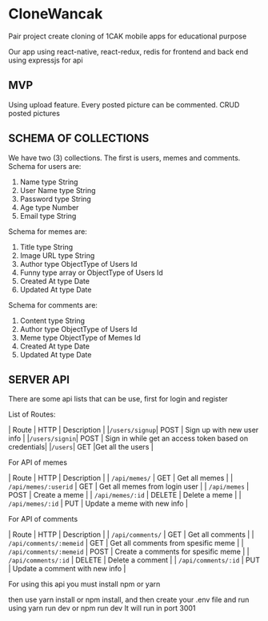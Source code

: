 CloneWancak
===========

Pair project create cloning of 1CAK mobile apps for educational purpose

Our app using react-native, react-redux, redis for frontend and back end using expressjs for api

MVP
----

Using upload feature. Every posted picture can be commented. CRUD posted pictures

SCHEMA OF COLLECTIONS
---------------------

We have two (3) collections. The first is users, memes and comments. Schema for users are:

1. Name type String
2. User Name type String
3. Password type String
4. Age type Number
5. Email type String

Schema for memes are:

1. Title type String
2. Image URL type String
3. Author type ObjectType of Users Id
4. Funny type array or ObjectType of Users Id
5. Created At type Date
6. Updated At type Date

Schema for comments are:

1. Content type String
2. Author type ObjectType of Users Id
3. Meme type ObjectType of Memes Id
4. Created At type Date
5. Updated At type Date

SERVER API
----------

There are some api lists that can be use, first for login and register

List of Routes:

| Route	| HTTP	| Description |
|`/users/signup`|	POST	| Sign up with new user info |
|`/users/signin`|	POST	| Sign in while get an access token based on credentials|
|`/users`|	GET	|Get all the users |

For API of memes

| Route | HTTP | Description |
| `/api/memes/` | GET | Get all memes |
| `/api/memes/:userid` | GET | Get all memes from login user | 
| `/api/memes` | POST | Create a meme | 
| `/api/memes/:id` | DELETE | Delete a meme | 
| `/api/memes/:id` | PUT | Update a meme with new info |

For API of comments

| Route | HTTP | Description | 
| `/api/comments/` | GET | Get all comments | 
| `/api/comments/:memeid` | GET | Get all comments from spesific meme | 
| `/api/comments/:memeid` | POST | Create a comments for spesific meme | 
| `/api/comments/:id` | DELETE | Delete a comment | 
| `/api/comments/:id` | PUT | Update a comment with new info |

For using this api you must install npm or yarn

then use yarn install or npm install, and then create your .env file and run using yarn run dev or npm run dev It will run in port 3001